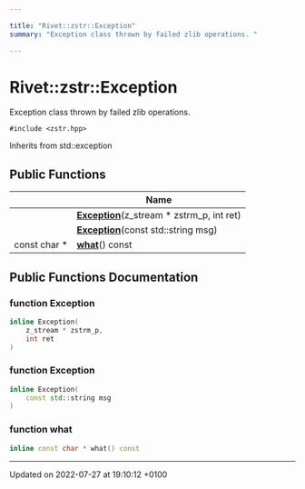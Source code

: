 ```yaml
---

title: "Rivet::zstr::Exception"
summary: "Exception class thrown by failed zlib operations. "

---
```


# Rivet::zstr::Exception



Exception class thrown by failed zlib operations. 


`#include <zstr.hpp>`

Inherits from std::exception

## Public Functions

|                | Name           |
| -------------- | -------------- |
| | **[Exception](http://example.org/classes/classrivet_1_1zstr_1_1exception/#function-exception)**(z_stream * zstrm_p, int ret) |
| | **[Exception](http://example.org/classes/classrivet_1_1zstr_1_1exception/#function-exception)**(const std::string msg) |
| const char * | **[what](http://example.org/classes/classrivet_1_1zstr_1_1exception/#function-what)**() const |

## Public Functions Documentation

### function Exception

```cpp
inline Exception(
    z_stream * zstrm_p,
    int ret
)
```


### function Exception

```cpp
inline Exception(
    const std::string msg
)
```


### function what

```cpp
inline const char * what() const
```


-------------------------------

Updated on 2022-07-27 at 19:10:12 +0100
